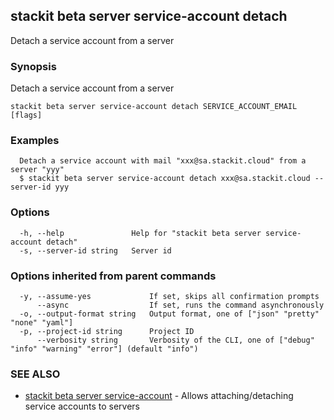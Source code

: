 ## stackit beta server service-account detach

Detach a service account from a server

### Synopsis

Detach a service account from a server

```
stackit beta server service-account detach SERVICE_ACCOUNT_EMAIL [flags]
```

### Examples

```
  Detach a service account with mail "xxx@sa.stackit.cloud" from a server "yyy"
  $ stackit beta server service-account detach xxx@sa.stackit.cloud --server-id yyy
```

### Options

```
  -h, --help               Help for "stackit beta server service-account detach"
  -s, --server-id string   Server id
```

### Options inherited from parent commands

```
  -y, --assume-yes             If set, skips all confirmation prompts
      --async                  If set, runs the command asynchronously
  -o, --output-format string   Output format, one of ["json" "pretty" "none" "yaml"]
  -p, --project-id string      Project ID
      --verbosity string       Verbosity of the CLI, one of ["debug" "info" "warning" "error"] (default "info")
```

### SEE ALSO

* [stackit beta server service-account](./stackit_beta_server_service-account.md)	 - Allows attaching/detaching service accounts to servers

